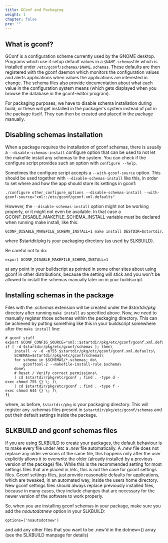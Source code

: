 ```yaml
---
title: GConf and Packaging
weight: 1
chapter: false
pre: ""
---
```



## What is gconf?

GConf is a configuration scheme currently used by the GNOME desktop.
Programs which use it setup default values in a `$NAME.schemas`file
which is installed under `/etc/gconf/schemas/$NAME.schemas`. These
defaults are then registered with the gconf daemon which monitors the
configuration values and alerts applications when values the
applications are interested in change. The schema files also provide
documentation about what each value in the configuration system means
(which gets displayed when you browse the database in the gconf-editor
program).

For packaging purposes, we have to disable schema installation during
build, or these will get installed in the packager's system instead of
put in the package itself. They can then be created and placed in the
package manually.

## Disabling schemas installation

When a package requires the installation of gconf schemas, there is
usually a `--disable-schemas-install` configure option that can be
used to not let the makefile install any schemas to the system. You can
check if the configure script provides such an option with `configure
--help`.

Sometimes the configure script accepts a `--with-gconf-source` option.
This should be used together with `--disable-schemas-install` like
this, in order to set where and how the app should store its settings in
gconf:

```
./configure other_configure_options --disable-schemas-install --with-gconf-source="xml::/etc/gconf/gconf.xml.defaults"
```

However, the `--disable-schemas-install` option might not be working
properly, or it might not even be available. In that case a
GCONF\_DISABLE\_MAKEFILE\_SCHEMA\_INSTALL variable must be declared when
running make install, like this:

```
GCONF_DISABLE_MAKEFILE_SCHEMA_INSTALL=1 make install DESTDIR=$startdir/pkg
```

where $startdir/pkg is your packaging directory (as used by
SLKBUILD).

Be careful not to do:

```
export GCONF_DISABLE_MAKEFILE_SCHEMA_INSTALL=1
```

at any point in your buildscript as pointed in some other sites about
using gconf in other distributions, because the setting will stick and
you won't be allowed to install the schemas manually later on in your
buildscript.

## Installing schemas in the package

Files with the *.schemas* extension will be created under the
*\$startdir/pkg* directory after running `make install` as specified
above. Now, we need to manually register those schemas within the
packaging directory. This can be achieved by putting something like this
in your buildscript somewhere after the `make install` line:

```
# gconf stuff
export GCONF_CONFIG_SOURCE="xml::$startdir/pkg/etc/gconf/gconf.xml.defaults"\
if [ -d $startdir/pkg/etc/gconf/schemas ]; then\
    install -v -d -m755 $startdir/pkg/etc/gconf/gconf.xml.defaults\
    SCHEMAS=$startdir/pkg/etc/gconf/schemas\
    for schema in $SCHEMAS/*.schemas; do\
        gconftool-2 --makefile-install-rule $schema\
    done\
    # Reset / Verify correct permissions\
    ( cd $startdir/pkg/etc/gconf ; find . -type d -exec chmod 755 {} \; )\
    ( cd $startdir/pkg/etc/gconf ; find . -type f -exec chmod 644 {} \; )\
fi
```

where, as before, `$startdir/pkg` is your packaging directory. This
will register any .schemas files present in
`$startdir/pkg/etc/gconf/schemas` and put their default settings inside
the package.

## SLKBUILD and gconf schemas files

If you are using SLKBUILD to create your
packages, the default behaviour is to make every file under /etc a
*.new* file automatically. A *.new* file does not replace any older
versions of the same file, this happens only after the user explicitly
allows it to overwrite the older (already installed by a previous
version of the package) file. While this is the recommended setting for
most settings files that are placed in /etc, this is not the case for
gconf settings files. Gconf settings files, just provide reasonable
defaults for applications, which are tweaked, in an automated way,
inside the users home directory. New gconf settings files should always
replace previously installed files, because in many cases, they include
changes that are necessary for the newer version of the software to work
properly.

So, when you are installing gconf schemas in your package, make sure you
add the *noautodotnew* option in your SLKBUILD:

```
options=('noautodotnew')
```

and add any other files that you want to be .new'd in the dotnew=()
array (see the SLKBUILD manpage for details)

